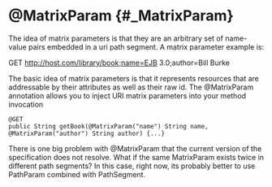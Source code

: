 @MatrixParam {#_MatrixParam}
============

The idea of matrix parameters is that they are an arbitrary set of
name-value pairs embedded in a uri path segment. A matrix parameter
example is:

GET http://host.com/library/book;name=EJB 3.0;author=Bill Burke

The basic idea of matrix parameters is that it represents resources that
are addressable by their attributes as well as their raw id. The
@MatrixParam annotation allows you to inject URI matrix parameters into
your method invocation

    @GET
    public String getBook(@MatrixParam("name") String name, @MatrixParam("author") String author) {...}

There is one big problem with @MatrixParam that the current version of
the specification does not resolve. What if the same MatrixParam exists
twice in different path segments? In this case, right now, its probably
better to use PathParam combined with PathSegment.
